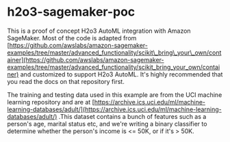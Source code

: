 # h2o3-sagemaker-poc

This is a proof of concept H2o3 AutoML integration with Amazon SageMaker. Most of the code is adapted from [https://github.com/awslabs/amazon-sagemaker-examples/tree/master/advanced_functionality/scikit\_bring\_your\_own/container](https://github.com/awslabs/amazon-sagemaker-examples/tree/master/advanced_functionality/scikit_bring_your_own/container) and customized to support H2o3 AutoML. It's highly recommended that you read the docs on that repository first. 

The training and testing data used in this example are from the UCI machine learning repository and are at [https://archive.ics.uci.edu/ml/machine-learning-databases/adult/](https://archive.ics.uci.edu/ml/machine-learning-databases/adult/) .This dataset contains a bunch of features such as a person's age, marital status etc, and we're writing a binary classifier to determine whether the person's income is <= 50K, or if it's > 50K. 